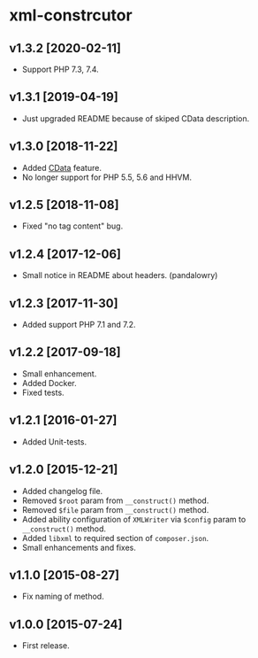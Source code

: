 xml-constrcutor
===============

v1.3.2 [2020-02-11]
-------------------

- Support PHP 7.3, 7.4.

v1.3.1 [2019-04-19]
-------------------

- Just upgraded README because of skiped CData description.

v1.3.0 [2018-11-22]
-------------------

- Added [CData](http://php.net/manual/ru/function.xmlwriter-write-cdata.php) feature.
- No longer support for PHP 5.5, 5.6 and HHVM.

v1.2.5 [2018-11-08]
-------------------

- Fixed "no tag content" bug.

v1.2.4 [2017-12-06]
-------------------

- Small notice in README about headers. (pandalowry)

v1.2.3 [2017-11-30]
-------------------

- Added support PHP 7.1 and 7.2.

v1.2.2 [2017-09-18]
-------------------

- Small enhancement.
- Added Docker.
- Fixed tests.

v1.2.1 [2016-01-27]
-------------------

- Added Unit-tests.

v1.2.0 [2015-12-21]
-------------------

- Added changelog file.
- Removed `$root` param from `__construct()` method. 
- Removed `$file` param from `__construct()` method.
- Added ability configuration of `XMLWriter` via `$config` param to `__construct()`
method. 
- Added `libxml` to required section of `composer.json`.
- Small enhancements and fixes.

v1.1.0 [2015-08-27]
-------------------

- Fix naming of method.


v1.0.0 [2015-07-24]
-------------------

- First release.
